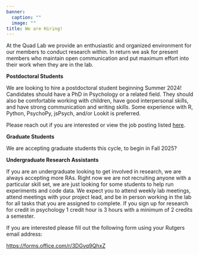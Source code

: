 ```yaml
---
banner:
  caption: ""
  image: ""
title: We are Hiring!
---
```

  At the Quad Lab we provide an enthusiastic and organized environment for our members to conduct research within. In return we ask for present members who maintain open communication and put maximum effort into their work when they are in the lab.
  
  **Postdoctoral Students**
  
  We are looking to hire a postdoctoral student beginning Summer 2024! Candidates should have a PhD in Psychology or a related field. They should also be comfortable working with children, have good interpersonal skills, and have strong communication and writing skills.
Some experience with R, Python, PsychoPy, jsPsych, and/or Lookit is preferred.

  Please reach out if you are interested or view the job posting listed [here](https://jobs.rutgers.edu/postings/215293).
  
  **Graduate Students**
  
  We are accepting graduate students this cycle, to begin in Fall 2025?
  
  **Undergraduate Research Assistants**
  
  If you are an undergraduate looking to get involved in research, we are always accepting more RAs. Right now we are not recruiting anyone with a particular skill set, we are just looking for some students to help run experiments and code data. We expect you to attend weekly lab meetings, attend meetings with your project lead, and be in person working in the lab for all tasks that you are assigned to complete. If you sign up for research for credit in psychology 1 credit hour is 3 hours with a minimum of 2 credits a semester.
  
  If you are interested please fill out the following form using your Rutgers email address:
  
https://forms.office.com/r/3DGvq9QhxZ

